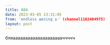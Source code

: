 ```yaml
---
title: 604
date: 2023-03-05 13:31:05
from: 'endless шизing ⍼' (channel1162404975)
layout: post
---
```


бляааааааааааааааааааааччччч
